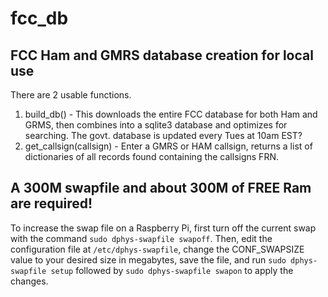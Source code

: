 # fcc_db
## FCC Ham and GMRS database creation for local use

There are 2 usable functions.
1) build_db() - This downloads the entire FCC database for both Ham and GRMS, then combines into a sqlite3 database and optimizes for searching.  The govt. database is updated every Tues at 10am EST?
2) get_callsign(callsign) - Enter a GMRS or HAM callsign, returns a list of dictionaries of all records found containing the callsigns FRN.


## A 300M swapfile and about 300M of FREE Ram are required!

To increase the swap file on a Raspberry Pi, first turn off the current swap with the command `sudo dphys-swapfile swapoff`. Then, edit the configuration file at `/etc/dphys-swapfile`, change the CONF_SWAPSIZE value to your desired size in megabytes, save the file, and run `sudo dphys-swapfile setup` followed by `sudo dphys-swapfile swapon` to apply the changes.
